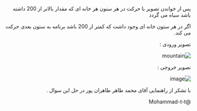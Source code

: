 <div dir = "rtl">
  
  پس ار خواندن تصویر با حرکت در هر ستون هر خانه ای که مقدار بالاتر از 200 داشته باشد سیاه می گردد
  
  اگر در هر ستون خانه ای وجود داشت که کمتر از 200 باشد برنامه به ستون بعدی حرکت می کند.
  
  تصویر ورودی :
  
  ![mountain](https://user-images.githubusercontent.com/80279784/113547870-e1a9c500-9603-11eb-8c4f-62034c31e7ad.png)

  تصویر خروجی :
  
  ![image](https://user-images.githubusercontent.com/80279784/113547951-fede9380-9603-11eb-9422-9372a904f564.png)

  با تشکر از راهنمایی آقای محمد طاهر طاهران پور در حل این سوال .
  
  @Mohammad-t-t
</div>

